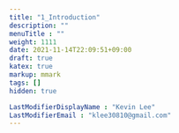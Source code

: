 ```yaml
---
title: "1_Introduction"
description: ""
menuTitle : ""
weight: 1111
date: 2021-11-14T22:09:51+09:00
draft: true
katex: true
markup: mmark
tags: []
hidden: true

LastModifierDisplayName : "Kevin Lee"
LastModifierEmail : "klee30810@gmail.com"
---
```


